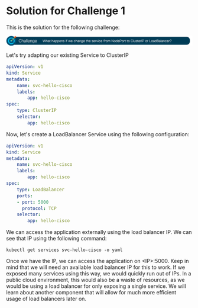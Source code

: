 # Solution for Challenge 1

This is the solution for the following challenge:

![Challenge 1](../../img/challenge1.png?raw=true "Challenge 1")

Let's try adapting our existing Service to ClusterIP




```yaml
apiVersion: v1
kind: Service
metadata:
    name: svc-hello-cisco
    labels:
        app: hello-cisco
spec:
    type: ClusterIP
    selector:
        app: hello-cisco
```

Now, let's create a LoadBalancer Service using the following configuration:

```yaml
apiVersion: v1
kind: Service
metadata:
    name: svc-hello-cisco
    labels:
        app: hello-cisco
spec:
    type: LoadBalancer
    ports:
    - port: 5000
      protocol: TCP
    selector:
        app: hello-cisco
```

We can access the application externally using the load balancer IP. We can see that IP using the following command:

```
kubectl get services svc-hello-cisco -o yaml
```

Once we have the IP, we can access the application on &lt;IP&gt;:5000. Keep in mind that we will need an available load balancer IP for this to work. If we exposed many services using this way, we would quickly run out of IPs. In a public cloud environment, this would also be a waste of resources, as we would be using a load balancer for only exposing a single service. We will learn about another component that will allow for much more efficient usage of load balancers later on.
